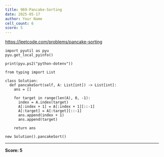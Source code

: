 ```yaml
---
title: 969-Pancake-Sorting
date: 2025-05-17
author: Your Name
cell_count: 6
score: 5
---
```


https://leetcode.com/problems/pancake-sorting


```
import pyutil as pyu
pyu.get_local_pyinfo()
```


```
print(pyu.ps2("python-dotenv"))
```


```
from typing import List
```


```
class Solution:
  def pancakeSort(self, A: List[int]) -> List[int]:
    ans = []

    for target in range(len(A), 0, -1):
      index = A.index(target)
      A[:index + 1] = A[:index + 1][::-1]
      A[:target] = A[:target][::-1]
      ans.append(index + 1)
      ans.append(target)

    return ans
```


```
new Solution().pancakeSort()
```


---
**Score: 5**